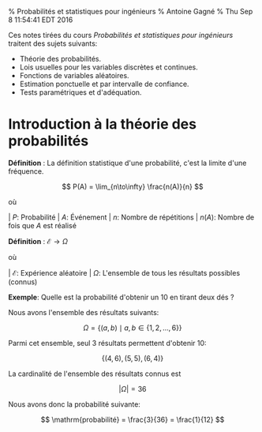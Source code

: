 % Probabilités et statistiques pour ingénieurs
% Antoine Gagné
% Thu Sep 8 11:54:41 EDT 2016

Ces notes tirées du cours *Probabilités et statistiques pour ingénieurs* traitent des sujets suivants:

- Théorie des probabilités.
- Lois usuelles pour les variables discrètes et continues.
- Fonctions de variables aléatoires.
- Estimation ponctuelle et par intervalle de confiance.
- Tests paramétriques et d'adéquation.

# Introduction à la théorie des probabilités

**Définition**
:   La définition statistique d'une probabilité, c'est la limite d'une fréquence.

$$
P(A) = \lim_{n\to\infty} \frac{n(A)}{n}
$$

où 

| $P$: Probabilité
| $A$: Événement
| $n$: Nombre de répétitions
| $n(A)$: Nombre de fois que $A$ est réalisé

**Définition**
:   $\mathscr{E} \longrightarrow \Omega$

où

| $\mathscr{E}$: Expérience aléatoire
| $\Omega$: L'ensemble de tous les résultats possibles (connus)

**Exemple**: Quelle est la probabilité d'obtenir un 10 en tirant deux dés ?

Nous avons l'ensemble des résultats suivants:

$$
\Omega = \{(a, b) \mid a, b \in \{1, 2, \dots , 6\}\}
$$

Parmi cet ensemble, seul 3 résultats permettent d'obtenir 10:

$$
\{(4, 6), (5, 5), (6, 4)\}
$$

La cardinalité de l'ensemble des résultats connus est

$$
\left | \Omega \right | = 36
$$

Nous avons donc la probabilité suivante:

$$
\mathrm{probabilité} = \frac{3}{36} = \frac{1}{12}
$$
